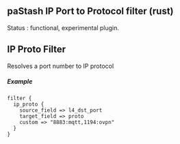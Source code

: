 paStash IP Port to Protocol filter (rust)
---

Status : functional, experimental plugin.

## IP Proto Filter

Resolves a port number to IP protocol

##### Example
```
filter {
  ip_proto {
    source_field => l4_dst_port
    target_field => proto
    custom => "8883:mqtt,1194:ovpn"
  }
}
```
